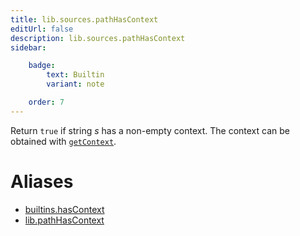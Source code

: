 ```yaml
---
title: lib.sources.pathHasContext
editUrl: false
description: lib.sources.pathHasContext
sidebar:

    badge:
        text: Builtin
        variant: note

    order: 7
---
```


Return `true` if string *s* has a non-empty context. The
context can be obtained with
[`getContext`](#builtins-getContext).


# Aliases

- [builtins.hasContext](/nix-doc-comments/reference/builtins/builtins-hascontext)
- [lib.pathHasContext](/nix-doc-comments/reference/lib/lib-pathhascontext)


